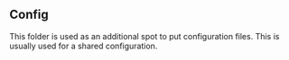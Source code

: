 ## Config
This folder is used as an additional spot to put configuration files. This is usually used for a shared configuration.
